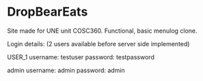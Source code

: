 # DropBearEats

Site made for UNE unit COSC360. Functional, basic menulog clone.

Login details: (2 users available before server side implemented)

USER_1
username: testuser
password: testpassword

admin
username: admin
password: admin

